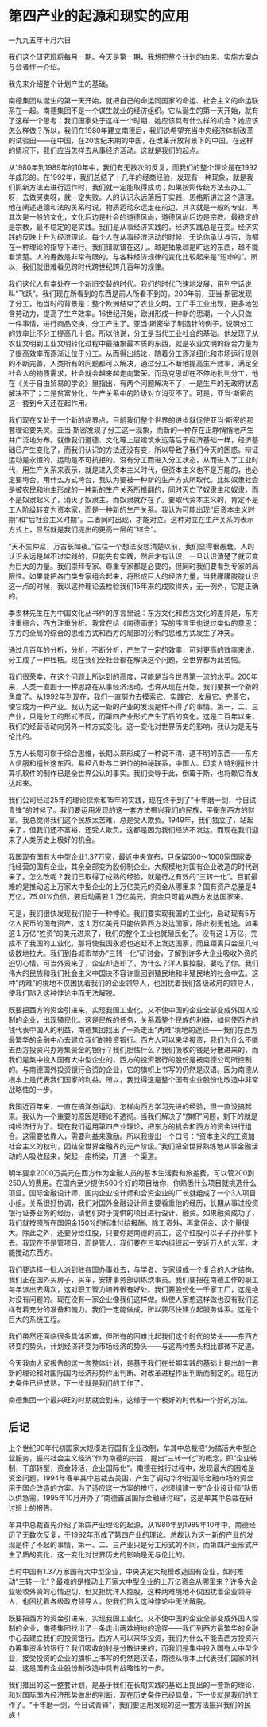 # 第四产业的起源和现实的应用

一九九五年十月六日

  
  
 我们这个研究班将每月一期。今天是第一期，我想把整个计划的由来、实施方案向与会者作一介绍。  
  
 我先来介绍整个计划产生的基础。  
  
 南德集团从诞生的第一天开始，就把自己的命运同国家的命运、社会主义的命运联系在一起。南德集团不是一个谋生就业的经济组织。它从诞生的第一天开始，就有了这样一个思考：我们国家处于这样一个时期，她应该具有什么样的机会？她应该怎么样做？所以，我们在1980年建立南德后，我们说希望充当中央经济体制改革的试验田——在中国，在20世纪末期的中国，在改革开放背景下的中国。在这样的情况下，我们应当怎样去从事经济活动。这就是我们的起点。  
  
 从1980年到1989年的10年中，我们有无数次的反复，而我们的整个理论是在1992年成形的。在1992年，我们总结了十几年的经商经验，发现有一种现象，就是我们照新方法去进行运作时，我们就一定能取得成功；如果按照传统方法去办工厂呀，去做买卖呀，就一定失败。人的认识永远落后于实践，恩格斯讲过这个道理。他在阐述道德和法的关系时说，物质运动永远走在前边，其次就是一般的专业，再其次是一般的文化，文化后边是社会的道德风尚，道德风尚后边是宗教。最稳定的是宗教，最不稳定的是实践。我们是从事经济实践的，经济实践总是在变。经济实践的反映上升为经济理论。每个人在从事经济活动的时候，无论你承认与否，你都在一种理论的指导下进行。我们错就错在这儿。越是抽象越是旷远的东西，越不能看清楚。人的寿数是非常有限的，与各种经济规律的变化比较起来是“短命的”。所以，我们就很难看见跨时代跨世纪跨几百年的规律。  
  
 我们这代人有幸处在一个新旧交替的时代。我们的时代飞速地发展，用列宁话说叫“飞跃”。我们现在所看到的东西是前人所看不到的。200年前，亚当·斯密发现了分工，他当时的背景是：整个欧洲结束了农业文明，工厂手工业出现，更多地包含劳动力，提高了生产效率。16世纪开始，欧洲形成一种新的思潮，一个人只做一件事情，进行商品交换，分工产生了。亚当·斯密举了制造针的例子，说明分工的效率比不分工提高几十倍。所以他说，分工是当代工业社会的基础。他发现了从农业文明到工业文明转化过程中最抽象最本质的东西，就是农业文明的综合力量为了提高效率而逐渐让位于分工。从而得出结论，随着分工逐渐细化和市场运行规则的不断完善，人类所有的问题都可以解决，通过分工不断地提高生产效率，满足全社会人的物质需求，社会就会越来越走向繁荣。而马克思却在不停地批判分工，他在《关于自由贸易的学说》里指出，有两个问题解决不了，一是生产的无政府状态解决不了；二是贫富分化，生产关系中的阶级对立消灭不了。可是，亚当·斯密的这一套到今天还在起作用。  
  
 我们现在又处于一个新的临界点，目前我们整个世界的进步就促使亚当·斯密的那套理论要失灵。亚当·斯密发现了分工这一现象，而新的一种存在正静悄悄地产生并广泛地分布。就像我们道德、文化等上层建筑永远落后于经济基础一样，经济基础已产生变化了，而我们认识的方法还没有变，所以导致了我们今天的困惑。辩证运动是永恒的，运动是不可抗拒的。没有分工而进入分工状态，从而进入了工业时代，用生产关系来表示，就是进入资本主义时代，但资本主义也不是万能的，也必定要垮台。用什么方式垮台，我认为要被一种新的生产方式所取代。比如奴隶社会是被农民和地主形成的一种新的生产关系所推翻的，同时灭亡了奴隶主和奴隶，而不是奴隶起义了，消灭了奴隶主，而奴隶就存在了。要取代资本主义的，肯定不是工人阶级转变为资本家，而是一种新的生产关系。我认为可能出现“后资本主义时期”和“后社会主义时期”。二者同时出现，才能对立。这种对立在生产关系的表示方式上，显然就是我们提出的更高一层的“综合”。  
  
 “天不生仲尼，万古长如夜。”往往一个想法没想清楚以前，我们显得很愚蠢。人的认识永远是越不过实践的，只能先有实践，然后才有认识，一旦认识清楚了就可变为巨大的力量。我们崇拜专家、尊重专家都是必要的，但同时我们要看到专家的局限性。如果能把各门类专家组合起来，将形成巨大的经济力量，当我朦朦胧胧认识这一点的时候，我以这种理论去检验我们15年来的成败得失，无一例外，它是正确的。  
  
 季羡林先生在为中国文化丛书作的序言里说：东方文化和西方文化的差异是，东方注重综合，西方注重分析。我曾在给《南德画册》写的序言里也说过类似的意思：东方的全局的综合的思维方式和西方的局部的分析的思维方式发生了冲突。  
  
 通过几百年的分析，分析，不断分析，产生了一定的效率，可对更高的效率来说，分工成了一种桎梏。现在我们全社会都在解决这个问题，全世界都为此苦恼。  
  
 我们很荣幸，在这个问题上所达到的高度，可能是当今世界第一流的水平。200年来，人类一直囿于一种思路在从事经济活动，也许从现在开始，我们要换一个新的角度了。从1992年到现在，我们一直努力去摸索它、实践它、发展它、完善它，使它成为一种产业。我认为这一新的产业的发现是件不得了的事情。第一、二、三产业，只是分工的形式不同，而第四产业形式产生了质的变化。这是二百年以来，我们的经营活动向另外一种方式变化。这一变化对世界历史的影响，我认为是无与伦比的。  
  
 东方人长期习惯于综合思维，长期以来形成了一种说不清、道不明的东西——东方人信服和擅长这东西。易经八卦与二进位的神秘联系，中国人、印度人特别擅长计算机软件的制作已是全世界公认的事实。我们受辱于此，倒霉于斯，也将赖它而发达起来。  
  
 我们公司经过25年的理论探索和15年的实践，现在终于到了“十年磨一剑，今日试青锋”的时候了。我们要运用发现的这一套方法振兴我们的民族，平衡东西方的财富。我总觉得我们这个民族太苦难，总是受人欺负。1949年，我们独立了，站起来了，但我们还不富裕，还受人欺负。这都是因为我们经济不发达。而现在我们迎来了人类历史上极好的机会。  
  
 我国现有国有大中型企业1.37万家，最近中央宣布，只保留500～1000家国家委托经营的国有企业，其余全部变为股份制企业。大规模地对国有企业改造的时代到来了。怎么改呢？我们已取得了成熟的经验，就是行之有效的“三转一化”。目前最难的是推动这上万家大中型企业的上万亿美元的资金从哪里来？国有资产总量是4万亿，75.01%负债，要启动需要１万亿美元。资金只可能从西方发达国家来。  
  
 可是，我们很快发现我们陷于一种悖论。我们要实现我国的工业化，启动现有5万亿人民币的国有资产，这１万亿美元只能依靠西方发达国家，除此别无他途。如果这１万亿“姓资”的美元进来了，我们的整个工业也就殖民化了。没有这１万亿，完成不了我国的工业化，那将使我国永远也追赶不上发达国家，而且距离只会呈几何级数地拉大。我们到各城市举办“三转一化”研讨会，了解到许多大企业吸收外资的迫切心情，可当外资来了，企业却退却了，为什么？洋人要控股，要吃了你。我们伟大的民族和我们社会主义中国决不容许重回到殖民地和半殖民地的社会中去。这种“两难”的境地不仅困扰着我们的企业领导人，也困扰着我们各级政府的领导人，使我们陷入这种悖论中而无法解脱。  
  
 既要把西方的资金引进来，实现我国工业化，又不使中国的企业全部变成外国人控制的企业，出现殖民化。这是民族的任务，关系着整个民族的利益，如何使西方的钱代表中国人的利益，南德集团找出了一条走出“两难”境地的途径——我们在西方最繁华的金融中心去建立我们的投资银行。西方人可以来华投资，我们为什么不能去西方投资兴办筹集资金的银行？我们胆怯什么？我们吸收的钱是分散进来的，而我们是集中投入国有大中型企业的，西方的投资银行的股份是被南德公司所控制的。与南德国外投资银行合资的企业，它的旗帜上书写的仍然是汉语。因为南德从根本上是代表我们国家的利益。所以，我觉得这是整个国有企业股份化改造中非常战略性的一步。  
  
 我国近百年来，一直在搞洋务运动，怎样向西方学习先进的经验，但一直没搞起来。我认为一个重要的原因是理论不透彻。当我们解决了“旗帜”问题，剩下的就是纯经济行为了。现在我们运用第四产业理论，把东方的机会和西方的资金进行组合。这需要依靠人，需要利益来激励。所以我提出一个口号：“资本主义的工资加社会主义的权利，团结全世界金融界的无产阶级。”我们把全世界熟练地从事金融活动的人吸收起来，架起一座桥梁，开通一个渠道。  
  
 明年要拿2000万美元在西方作为金融人员的基本生活费和旅差费，可以管200到250人的费用。在国内至少提供500个好的项目给你，你熟悉什么项目就挑选什么项目。国际金融设计师、国内企业设计师和合资企业的厂长就组成了一个3人项目小组。关系很好协调，我们对国外金融设计师主要看重他的经历，长期从事过投资银行证券业务的经历，请他们对于提供的项目进行设计、融资。如果融资成功了，我们就按照所在国佣金150%的标准付给报酬。除工资外，再拿佣金，这个量很大。除此之外，还要分给红股，只要你是南德的员工，这个红股可以子子孙孙拿下去。我现在不是管项目，而是管人，我们要在三年内组织起一支近万人的大军，才能搅动东西方。  
  
 我们要选择一批人派到驻各国办事处去，与学者、专家组成一个复合的人才结构。我们正在国外买房子，买车，安排事务部训练炊事员。我们要把在南德工作的职工每年派出去两次，这对职工智力培养很有好处。我们要股份化一千家工厂，这是绝对没有问题的。现在没有一家企业像我们这样做。纵使人家想这样做也没有我们这样有着充分的准备和魄力。我们一定能做成，所以要尽快建立起服务体系。这是个巨大的系统工程。  
  
 我们虽然还面临很多具体困难，但所有的困难比起我们这个时代的势头——东西方转变的势头，计划经济转变为市场经济的势头——与这两种势头相比都微不足道。  
  
 今天我向大家报告的这一套整体计划，是基于我们在长期实践的基础上提出的一套新的理论和对国际国内经济形势作出判断、对改革进程作出判断而制定的。现在历史条件已经成熟，下一步就是我们的工作了。  
  
 南德集团一个最兴旺的时期就会到来，这缘于一个极好的时代和一个好的方法。  
  
 

## **后记**

上个世纪90年代初国家大规模进行国有企业改制，牟其中总裁把“为搞活大中型企业服务，振兴社会主义经济”作为南德的宗旨，提出“三转一化”的概念，即“企业转制，干部转型，资金转活，企业国际化”。南德在推行过程中，发现最大的困难是资金问题。1994年春牟其中总裁去美国，产生了调动华尔街国际金融市场的资金用于国企改造的方案。为了适应这一方案的推行，必须组建一支“企业设计师”队伍以供急需。1995年10月开办了“南德首届国际金融研讨班”，这是牟其中总裁在研讨班上的报告。  
  
 牟其中总裁首先介绍了第四产业理论的起源，从1980年到1989年10年中，南德经历了无数次反复，于1992年形成了第四产业的理论。总裁认为这一新的产业的发现是件了不起的事情，第一、二、三产业只是分工形式的不同，而第四产业形式产生了质的变化，这一变化对世界历史的影响是无与伦比的。  
  
 当时中国有1.37万家国有大中型企业，中央决定大规模改造国有企业，如何推动“三转一化”？最难的是推动上万家大中型企业的上万亿资金从哪里来？许多大企业吸收外资的心情迫切，但又担忧洋人控股，这种两难境地不仅困扰着企业领导人，也困扰着各级政府领导人，使我们陷入这种悖论中无法解脱。  
  
 既要把西方的资金引进来，实现我国工业化，又不使中国的企业全部变成外国人控制的企业，南德集团找出了一条走出两难境地的途径——我们到西方最繁华的金融中心去建立我们的投资银行。西方人可以来华投资，我们为什么不能去西方投资兴办筹集资金的银行？我们吸收的钱是分散进来的，而我们是集中投入国有大中型企业，接受投资的企业的旗帜上书写的仍然是汉语，南德从根本上代表我们国家的利益，这是国有企业股份制改造中具有战略性的一步。  
  
 我们推出的这一整套计划，是基于我们在长期实践的基础上提出的一套新的理论，和对国际国内经济形势做出的判断，现在历史条件已经具备，下一步就是我们的工作了。“十年磨一剑，今日试青锋”，我们要运用发现的这一套方法振兴我们的民族！  


